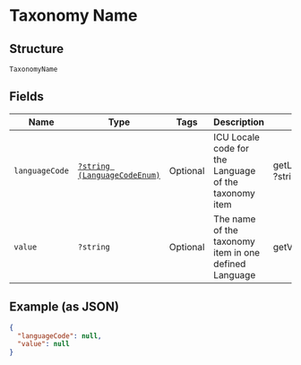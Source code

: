 
# Taxonomy Name

## Structure

`TaxonomyName`

## Fields

| Name | Type | Tags | Description | Getter | Setter |
|  --- | --- | --- | --- | --- | --- |
| `languageCode` | [`?string (LanguageCodeEnum)`](../../doc/models/language-code-enum.md) | Optional | ICU Locale code for the Language of the taxonomy item | getLanguageCode(): ?string | setLanguageCode(?string languageCode): void |
| `value` | `?string` | Optional | The name of the taxonomy item in one defined Language | getValue(): ?string | setValue(?string value): void |

## Example (as JSON)

```json
{
  "languageCode": null,
  "value": null
}
```

